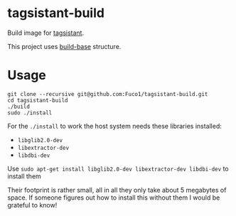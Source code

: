 # tagsistant-build

Build image for [tagsistant](https://github.com/StrumentiResistenti/Tagsistant/).

This project uses [build-base](https://github.com/Fuco1/build-base) structure.

# Usage

``` shell
git clone --recursive git@github.com:Fuco1/tagsistant-build.git
cd tagsistant-build
./build
sudo ./install
```

For the `./install` to work the host system needs these libraries installed:

* `libglib2.0-dev`
* `libextractor-dev`
* `libdbi-dev`

Use `sudo apt-get install libglib2.0-dev libextractor-dev libdbi-dev` to install them

Their footprint is rather small, all in all they only take about 5 megabytes of space.  If someone figures out how to install this without them I would be grateful to know!
